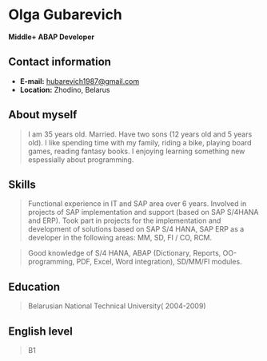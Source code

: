 # Olga Gubarevich
__Middle+ ABAP Developer__

## Contact information
+ **E-mail:** hubarevich1987@gmail.com
+ **Location:** Zhodino, Belarus

## About myself
> I am 35 years old. Married. Have two sons (12 years old and 5 years old). 
> I like spending time with my family, riding a bike, playing board games, reading fantasy books.
> I enjoying learning something new espessially about programming. 

## Skills
> Functional experience in IT and SAP area over 6 years. 
> Involved in projects of SAP implementation and support (based on SAP S/4HANA and ERP). 
> Took part in projects for the implementation and development of solutions based on SAP S/4 HANA, SAP ERP as a developer in the following areas: MM, SD, FI / CO, RCM.

> Good knowledge of S/4 HANA, ABAP (Dictionary, Reports, OO-programming, PDF, Excel, Word integration), SD/MM/FI modules.

## Education
> Belarusian National Technical University( 2004-2009)

## English level
> B1


